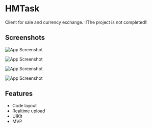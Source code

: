 # HMTask


Client for sale and currency exchange. 
!!The project is not completed!!

## Screenshots

![App Screenshot]([https://via.placeholder.com/468x300?text=App+Screenshot+Here](https://github.com/etozhekolyan/HMTask/blob/origin/forReadme/Simulator%20Screen%20Shot%20-%20iPhone%2011%20Pro%20-%202023-07-17%20at%2011.01.58.png))

![App Screenshot]([https://via.placeholder.com/468x300?text=App+Screenshot+Here](https://github.com/etozhekolyan/HMTask/blob/origin/forReadme/Simulator%20Screen%20Shot%20-%20iPhone%2011%20Pro%20-%202023-07-17%20at%2011.02.07.png)https://github.com/etozhekolyan/HMTask/blob/origin/forReadme/Simulator%20Screen%20Shot%20-%20iPhone%2011%20Pro%20-%202023-07-17%20at%2011.02.07.png)

![App Screenshot]([https://via.placeholder.com/468x300?text=App+Screenshot+Here](https://github.com/etozhekolyan/HMTask/blob/origin/forReadme/Simulator%20Screen%20Shot%20-%20iPhone%2011%20Pro%20-%202023-07-17%20at%2011.05.10.png)https://github.com/etozhekolyan/HMTask/blob/origin/forReadme/Simulator%20Screen%20Shot%20-%20iPhone%2011%20Pro%20-%202023-07-17%20at%2011.05.10.png)

![App Screenshot]([[https://via.placeholder.com/468x300?text=App+Screenshot+Here](https://github.com/etozhekolyan/HMTask/blob/origin/forReadme/Simulator%20Screen%20Shot%20-%20iPhone%2011%20Pro%20-%202023-07-17%20at%2011.05.10.png)https://github.com/etozhekolyan/HMTask/blob/origin/forReadme/Simulator%20Screen%20Shot%20-%20iPhone%2011%20Pro%20-%202023-07-17%20at%2011.05.10.png](https://github.com/etozhekolyan/HMTask/blob/origin/forReadme/Simulator%20Screen%20Shot%20-%20iPhone%2011%20Pro%20-%202023-07-17%20at%2011.05.10.png)https://github.com/etozhekolyan/HMTask/blob/origin/forReadme/Simulator%20Screen%20Shot%20-%20iPhone%2011%20Pro%20-%202023-07-17%20at%2011.05.10.png)




## Features

- Code layout
- Realtime upload
- UIKit 
- MVP



